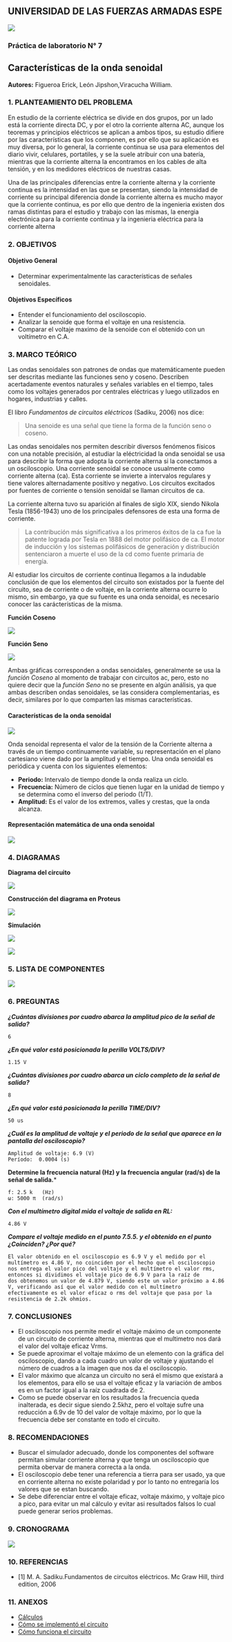 ## UNIVERSIDAD DE LAS FUERZAS ARMADAS ESPE
![](https://github.com/erickfi/Practica-5/blob/master/Img/Escudo.jpg)
### Práctica de laboratorio N° 7
## Características de la onda senoidal
**Autores:** Figueroa Erick, León Jipshon,Viracucha William.
### 1. PLANTEAMIENTO DEL PROBLEMA

En estudio de la corriente eléctrica se divide en dos grupos, por un lado está la corriente directa DC, y por el otro la corriente alterna AC, aunque los teoremas y principios eléctricos se aplican a ambos tipos, su estudio difiere por las características que los componen, es por ello que su aplicación es muy diversa, por lo general, la corriente continua se usa para elementos del diario vivir, celulares, portatiles, y se la suele atribuir con una batería, mientras que la corriente alterna la encontramos en los cables de alta tensión, y en los medidores eléctricos de nuestras casas.

Una de las principales diferencias entre la corriente alterna y la corriente continua es la intensidad en las que se presentan, siendo la intensidad de corriente su principal diferencia donde la corriente alterna es mucho mayor que la corriente continua, es por ello que dentro de la ingenieria existen dos ramas distintas para el estudio y trabajo con las mismas, la energia electrónica para la corriente continua y la ingenieria eléctrica para la corriente alterna

### 2. OBJETIVOS
#### Objetivo General

- Determinar experimentalmente las características de señales senoidales.

#### Objetivos Específicos
- Entender el funcionamiento del osciloscopio.
- Analizar la senoide que forma el voltaje en una resistencia.
- Comparar el voltaje maximo de la senoide con el obtenido con un voltímetro en C.A.
### 3. MARCO TEÓRICO

Las ondas senoidales son patrones de ondas que matemáticamente pueden ser descritas mediante las funciones seno y coseno. Describen acertadamente eventos naturales y señales variables en el tiempo, tales como los voltajes generados por centrales eléctricas y luego utilizados en hogares, industrias y calles.

El libro _Fundamentos de circuitos eléctricos_ (Sadiku, 2006) nos dice:
> Una senoide es una señal que tiene la forma de la función seno o coseno.

Las ondas senoidales nos permiten describir diversos fenómenos físicos con una notable precisión, al estudiar la eléctricidad la onda senoidal se usa para describir la forma que adopta la corriente alterna si la conectamos a un osciloscopio. Una corriente senoidal se conoce usualmente como corriente alterna (ca). Esta corriente se invierte a intervalos regulares y tiene valores alternadamente positivo y negativo. Los circuitos excitados por fuentes de corriente o tensión senoidal se llaman circuitos de ca.

La corriente alterna tuvo su aparición al finales de siglo XIX, siendo Nikola Tesla (1856-1943) uno de los principales defensores de esta una forma de corriente.

> La contribución más significativa a los primeros éxitos de la ca fue la patente lograda por Tesla en 1888 del motor polifásico de ca. El motor de inducción y los sistemas polifásicos de generación y distribución sentenciaron a muerte el uso de la cd como fuente primaria de energía.

Al estudiar los circuitos de corriente continua llegamos a la indudable conclusión de que los elementos del circuito son existados por la fuente del circuito, sea de corriente o de voltaje, en la corriente alterna ocurre lo mismo, sin embargo, ya que su fuente es una onda senoidal, es necesario conocer las carácterísticas de la misma.

**Función Coseno**

![](https://github.com/erickfi/Laboratorio-7/blob/master/Imagenes/funci%C3%B3n%20cos.jpg)

**Función Seno**

![](https://github.com/erickfi/Laboratorio-7/blob/master/Imagenes/funci%C3%B3n%20seno.jpg)

Ambas gráficas corresponden a ondas senoidales, generalmente se usa la _función Coseno_ al momento de trabajar con circuitos ac, pero, esto no quiere decir que la _función Seno_ no se presente en algún análisis, ya que ambas describen ondas senoidales, se las considera complementarias, es decir, similares por lo que comparten las mismas características.

#### Características de la onda senoidal

![](https://github.com/erickfi/Laboratorio-7/blob/master/Imagenes/partes.png)

Onda senoidal representa el valor de la tensión de la Corriente alterna a través de un tiempo continuamente variable, su representación en el plano cartesiano viene dado por la amplitud y el tiempo. Una onda senoidal es periódica y cuenta con los siguientes elementos:

- **Periodo:** Intervalo de tiempo donde la onda realiza un ciclo.   
- **Frecuencia:** Número de ciclos que tienen lugar en la unidad de tiempo y se determina como el inverso del periodo (1/T).
- **Amplitud:** Es el valor de los extremos, valles y crestas, que la onda alcanza.

#### Representación matemática de una onda senoidal

![](https://github.com/erickfi/Laboratorio-7/blob/master/Imagenes/representacion%20Math.PNG)

### 4. DIAGRAMAS
**Diagrama del circuito**

![](https://github.com/erickfi/Laboratorio-7/blob/master/Imagenes/diagrama.PNG)

**Construcción del diagrama en Proteus**

![](https://github.com/erickfi/Laboratorio-7/blob/master/Imagenes/osciloscopio%20proteus.PNG)

**Simulación**

![](https://github.com/erickfi/Laboratorio-7/blob/master/Imagenes/simulacion%201.jpeg)

![](https://github.com/erickfi/Laboratorio-7/blob/master/Imagenes/simulacion%202.jpg)

### 5. LISTA DE COMPONENTES

![](https://github.com/erickfi/Laboratorio-7/blob/master/Imagenes/componentes.PNG)

### 6. PREGUNTAS

***¿Cuántas divisiones por cuadro abarca la amplitud pico de la señal de salida?***

	6

***¿En qué valor está posicionada la perilla VOLTS/DIV?***

	1.15 V

***¿Cuántas divisiones por cuadro abarca un ciclo completo de la señal de salida?***

	8

***¿En qué valor está posicionada la perilla TIME/DIV?***

	50 us

***¿Cuál es la amplitud de voltaje y el periodo de la señal que aparece en la pantalla del osciloscopio?***

	Amplitud de voltaje: 6.9 (V) 
	Período:  0.0004 (s) 

**Determine la frecuencia natural (Hz) y la frecuencia angular (rad/s) de la señal de salida.***

	f: 2.5 k   (Hz) 
	ω: 5000 π  (rad/s) 
	
***Con el multímetro digital mida el voltaje de salida en RL:***
	
	4.86 V

***Compare el voltaje medido en el punto 7.5.5. y el obtenido en el punto ¿Coinciden? ¿Por qué?***

	El valor obtenido en el osciloscopio es 6.9 V y el medido por el multímetro es 4.86 V, no coinciden por el hecho que el osciloscopio
	nos entrega el valor pico del voltaje y el multímetro el valor rms, entonces si dividimos el voltaje pico de 6.9 V para la raíz de 
	dos obtenemos un valor de 4.879 V, siendo este un valor próximo a 4.86 V, verificando así que el valor medido con el multímetro 
	efectivamente es el valor eficaz o rms del voltaje que pasa por la resistencia de 2.2k ohmios.


### 7. CONCLUSIONES
- El osciloscopio nos permite medir el voltaje máximo de un componente de un circuito de corriente alterna, mientras que el multimetro nos dará el valor del voltaje eficaz Vrms.
- Se puede aproximar el voltaje máximo de un elemento con la gráfica del osciloscopio, dando a cada cuadro un valor de voltaje y ajustando el número de cuadros a la imagen que nos da el osciloscopio.
- El valor máximo que alcanza un circuito no será el mismo que existará a los elementos, para ello se usa el voltaje eficaz y la variación de ambos es en un factor igual a la raíz cuadrada de 2.
- Como se puede observar en los resultados la frecuencia queda inalterada, es decir sigue siendo 2.5khz, pero el voltaje sufre una reducción a 6.9v de 10 del valor de voltaje máximo, por lo que la frecuencia debe ser constante en todo el circuito.

### 8. RECOMENDACIONES

- Buscar el simulador adecuado, donde los componentes del software permitan simular corriente alterna y que tenga un osciloscopio que permita obervar de manera correcta a la onda.
- El osciloscopio debe tener una referencia a tierra para ser usado, ya que en corriente alterna no existe polaridad y por lo tanto no entregaría los valores que se estan buscando.
- Se debe diferenciar entre el voltaje eficaz, voltaje máximo, y voltaje pico a pico, para evitar un mal cálculo y evitar asi resultados falsos lo cual puede generar serios problemas.


### 9. CRONOGRAMA
![](Imagenes/Cronograma-Practica-7.PNG)


### 10. REFERENCIAS
- [1] M. A. Sadiku.Fundamentos de circuitos eléctricos. Mc Graw Hill, third edition, 2006
### 11. ANEXOS

- [Cálculos](https://github.com/erickfi/Laboratorio-7/blob/master/Anexos/anexos.pdf)
- [Cómo se implementó el circuito](https://youtu.be/wFO5DdxBPt8)
- [Cómo funciona el circuito](https://youtu.be/656tT3m5qm4)
